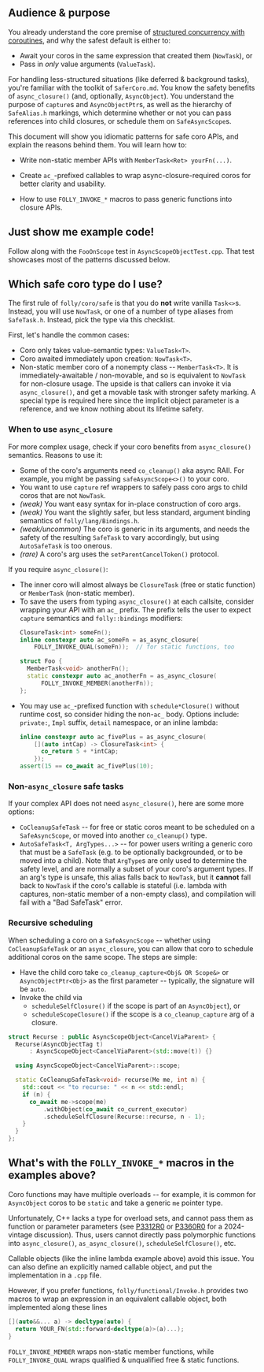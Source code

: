 ## Audience & purpose

You already understand the core premise of [structured concurrency with
coroutines]( https://ericniebler.com/2020/11/08/structured-concurrency/),
and why the safest default is either to:
  - Await your coros in the same expression that created them (`NowTask`), or
  - Pass in *only* value arguments (`ValueTask`).

For handling less-structured situations (like deferred & background tasks),
you're familiar with the toolkit of `SaferCoro.md`.  You know the safety
benefits of `async_closure()` (and, optionally, `AsyncObject`).  You
understand the purpose of `capture`s and `AsyncObjectPtr`s, as well as the
hierarchy of `SafeAlias.h` markings, which determine whether or not you can
pass references into child closures, or schedule them on `SafeAsyncScope`s.

This document will show you idiomatic patterns for safe coro APIs, and
explain the reasons behind them.  You will learn how to:

  - Write non-static member APIs with `MemberTask<Ret> yourFn(...)`.

  - Create `ac_`-prefixed callables to wrap async-closure-required coros for
    better clarity and usability.

  - How to use `FOLLY_INVOKE_*` macros to pass generic functions into closure APIs.

## Just show me example code!

Follow along with the `FooOnScope` test in `AsyncScopeObjectTest.cpp`.  That
test showcases most of the patterns discussed below.

## Which safe coro type do I use?

The first rule of `folly/coro/safe` is that you do **not** write vanilla
`Task<>`s.  Instead, you will use `NowTask`, or one of a number of type
aliases from `SafeTask.h`.  Instead, pick the type via this checklist.

First, let's handle the common cases:
  - Coro only takes value-semantic types: `ValueTask<T>`.
  - Coro awaited immediately upon creation: `NowTask<T>`.
  - Non-static member coro of a nonempty class -- `MemberTask<T>`.  It is
    immediately-awaitable / non-movable, and so is equivalent to `NowTask`
    for non-closure usage.  The upside is that callers can invoke it via
    `async_closure()`, and get a movable task with stronger safety marking.
    A special type is required here since the implicit object parameter
    is a reference, and we know nothing about its lifetime safety.

### When to use `async_closure`

For more complex usage, check if your coro benefits from `async_closure()`
semantics.  Reasons to use it:
  - Some of the coro's arguments need `co_cleanup()` aka async RAII.
    For example, you might be passing `safeAsyncScope<>()` to your coro.
  - You want to use `capture` ref wrappers to safely pass coro args to
    child coros that are not `NowTask`.
  - *(weak)* You want easy syntax for in-place construction of coro args.
  - *(weak)* You want the slightly safer, but less standard, argument binding
    semantics of `folly/lang/Bindings.h`.
  - *(weak/uncommon)* The coro is generic in its arguments, and needs the
    safety of the resulting `SafeTask` to vary accordingly, but using
    `AutoSafeTask` is too onerous.
  - *(rare)* A coro's arg uses the `setParentCancelToken()` protocol.

If you require `async_closure()`:
  - The inner coro will almost always be `ClosureTask` (free or static
    function) or `MemberTask` (non-static member).
  - To save the users from typing `async_closure()` at each callsite,
    consider wrapping your API with an `ac_` prefix.  The prefix tells the
    user to expect `capture` semantics and `folly::bindings` modifiers:
    ```cpp
    ClosureTask<int> someFn();
    inline constexpr auto ac_someFn = as_async_closure(
        FOLLY_INVOKE_QUAL(someFn));  // for static functions, too

    struct Foo {
      MemberTask<void> anotherFn();
      static constexpr auto ac_anotherFn = as_async_closure(
          FOLLY_INVOKE_MEMBER(anotherFn));
    };
    ```
  - You may use `ac_`-prefixed function with `schedule*Closure()` without
    runtime cost, so consider hiding the non-`ac_` body.  Options include:
    `private:`, `Impl` suffix, `detail` namespace, or an inline lambda:
    ```cpp
    inline constexpr auto ac_fivePlus = as_async_closure(
        [](auto intCap) -> ClosureTask<int> {
          co_return 5 + *intCap;
        });
    assert(15 == co_await ac_fivePlus(10);
    ```

### Non-`async_closure` safe tasks

If your complex API does not need `async_closure()`, here are some more options:
  - `CoCleanupSafeTask` -- for free or static coros meant to be scheduled on a
    `SafeAsyncScope`, or moved into another `co_cleanup()` type.
  - `AutoSafeTask<T, ArgTypes...>` -- for power users writing a generic coro
    that must be a `SafeTask` (e.g.  to be optionally backgrounded, or to be
    moved into a child).  Note that `ArgType`s are only used to determine
    the safety level, and are normally a subset of your coro's argument
    types.  If an arg's type is unsafe, this alias falls back to `NowTask`, but it
    **cannot** fall back to `NowTask` if the coro's callable is stateful (i.e.
    lambda with captures, non-static member of a non-empty class), and
    compilation will fail with a "Bad SafeTask" error.

### Recursive scheduling

When scheduling a coro on a `SafeAsyncScope` -- whether using
`CoCleanupSafeTask` or an `async_closure`, you can allow that coro to
schedule additional coros on the same scope.  The steps are simple:
  - Have the child coro take `co_cleanup_capture<Obj& OR Scope&>` or
    `AsyncObjectPtr<Obj>` as the first parameter -- typically, the signature
    will be `auto`.
  - Invoke the child via
    - `scheduleSelfClosure()` if the scope is part of
    an `AsyncObject`), or
    - `scheduleScopeClosure()` if the scope is a `co_cleanup_capture` arg of a
    closure.

```cpp
struct Recurse : public AsyncScopeObject<CancelViaParent> {
  Recurse(AsyncObjectTag t)
      : AsyncScopeObject<CancelViaParent>(std::move(t)) {}

  using AsyncScopeObject<CancelViaParent>::scope;

  static CoCleanupSafeTask<void> recurse(Me me, int n) {
    std::cout << "to recurse: " << n << std::endl;
    if (n) {
      co_await me->scope(me)
          .withObject(co_await co_current_executor)
          .scheduleSelfClosure(Recurse::recurse, n - 1);
    }
  }
};
```

## What's with the `FOLLY_INVOKE_*` macros in the examples above?

Coro functions may have multiple overloads -- for example, it is common
for `AsyncObject` coros to be `static` and take a generic `me` pointer
type.

Unfortunately, C++ lacks a type for overload sets, and cannot pass them as
function or parameter parameters (see [P3312R0](https://wg21.link/p3312r0)
or [P3360R0](https://wg21.link/p3360r0) for a 2024-vintage discussion).
Thus, users cannot directly pass polymorphic functions into
`async_closure()`, `as_async_closure()`, `scheduleSelfClosure()`, etc.

Callable objects (like the inline lambda example above) avoid this issue.
You can also define an explicitly named callable object, and put the
implementation in a `.cpp` file.

However, if you prefer functions, `folly/functional/Invoke.h` provides two
macros to wrap an expression in an equivalent callable object, both
implemented along these lines

```cpp
[](auto&&... a) -> decltype(auto) {
  return YOUR_FN(std::forward<decltype(a)>(a)...);
}
```

`FOLLY_INVOKE_MEMBER` wraps non-static member functions, while
`FOLLY_INVOKE_QUAL` wraps qualified & unqualified free & static functions.
